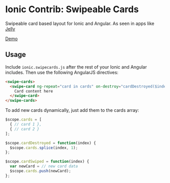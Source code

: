 Ionic Contrib: Swipeable Cards
===================

Swipeable card based layout for Ionic and Angular. As seen in apps like [Jelly](http://jelly.co/)

[Demo](http://ionicframework.com/demos/swipe-cards/)

## Usage

Include `ionic.swipecards.js` after the rest of your Ionic and Angular includes. Then use the following AngularJS directives:

```html
<swipe-cards>
  <swipe-card ng-repeat="card in cards" on-destroy="cardDestroyed($index)" on-card-swipe="cardSwiped($index)">
    Card content here
  </swipe-card>
</swipe-cards>
```

To add new cards dynamically, just add them to the cards array:

```javascript
$scope.cards = [
  { // card 1 },
  { // card 2 }
];

$scope.cardDestroyed = function(index) {
  $scope.cards.splice(index, 1);
};

$scope.cardSwiped = function(index) {
  var newCard = // new card data
  $scope.cards.push(newCard);
};
```



